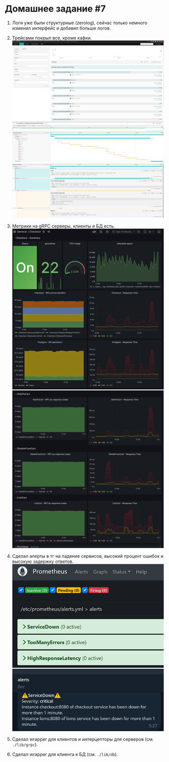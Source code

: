 # Домашнее задание #7

1. Логи уже были структурные (zerolog), сейчас только немного изменил интерфейс и добавил больше логов.
2. Трейсами покрыл все, кроме кафки.
   ![trace-1](./readmeImages/img.png)
   ![trace-2](./readmeImages/img_1.png)
   ![trace-3](./readmeImages/img_2.png)

3. Метрики на gRPC серверы, клиенты и БД есть.
   ![grafana-1](./readmeImages/img_5.png)
   ![grafana-2](./readmeImages/img_6.png)

4. Сделал алерты в тг на падение сервисов, высокий процент ошибок и высокую задержку ответов.
   ![alerts-1](./readmeImages/img_3.png)
   ![alerts-2](./readmeImages/img_4.png)

5. Сделал wrapper для клиентов и интерцепторы для серверов (см. `./lib/grpc`).
6. Сделал wrapper для клиента к БД (см. `./lib/db`).